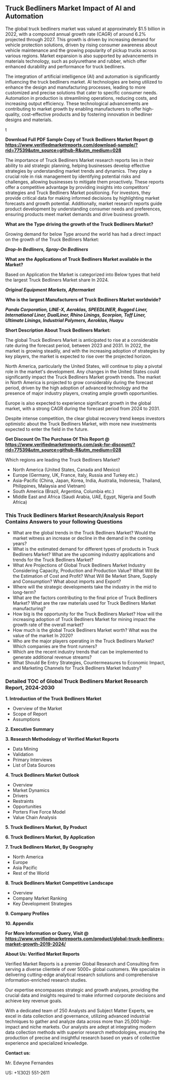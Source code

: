 <h2>Truck Bedliners Market Impact of AI and Automation</h2><p>The global truck bedliners market was valued at approximately $1.5 billion in 2022, with a compound annual growth rate (CAGR) of around 6.2% projected through 2027. This growth is driven by increasing demand for vehicle protection solutions, driven by rising consumer awareness about vehicle maintenance and the growing popularity of pickup trucks across various regions. Market expansion is also supported by advancements in materials technology, such as polyurethane and rubber, which offer enhanced durability and performance for truck bedliners.</p><p>The integration of artificial intelligence (AI) and automation is significantly influencing the truck bedliners market. AI technologies are being utilized to enhance the design and manufacturing processes, leading to more customized and precise solutions that cater to specific consumer needs. Automation in production is streamlining operations, reducing costs, and increasing output efficiency. These technological advancements are contributing to market growth by enabling manufacturers to offer high-quality, cost-effective products and by fostering innovation in bedliner designs and materials.</p>t</p><p id="" class=""><strong>Download Full PDF Sample Copy of Truck Bedliners Market Report @ <a href="https://www.verifiedmarketreports.com/download-sample/?rid=77539&utm_source=github-R&utm_medium=028" target="_blank">https://www.verifiedmarketreports.com/download-sample/?rid=77539&utm_source=github-R&utm_medium=028</a></strong></p><p>The importance of&nbsp;Truck Bedliners Market research reports lies in their ability to aid strategic planning, helping businesses develop effective strategies by understanding market trends and dynamics. They play a crucial role in risk management by identifying potential risks and challenges, allowing businesses to mitigate them proactively. These reports offer a competitive advantage by providing insights into competitors' strategies and Truck Bedliners Market positioning. For investors, they provide critical data for making informed decisions by highlighting market forecasts and growth potential. Additionally, market research reports guide product development by understanding consumer needs and preferences, ensuring products meet market demands and drive business growth.</p><p><strong>What are the&nbsp;Type driving the growth of the Truck Bedliners Market?</strong></p><p id="" class="">Growing demand for below Type around the world has had a direct impact on the growth of the Truck Bedliners Market:</p><em><strong>Drop-In Bedliners, Spray-On Bedliners</strong></em></p><strong>What are the&nbsp;Applications&nbsp;of Truck Bedliners Market available in the Market?</strong></p><p id="" class="">Based on Application the Market is categorized into Below types that held the largest Truck Bedliners Market share In 2024.</p><em><strong>Original Equipment Markets, Aftermarket</strong></em></p><strong>Who is the largest Manufacturers of Truck Bedliners Market worldwide?</strong></p><p><em><strong>Panda Corporation, LINE-X, Aeroklas, SPEEDLINER, Rugged Liner, International Liner, DualLiner, Rhino Linings, Scorpion, Toff Liner, Ultimate Linings, Industrial Polymers, Aeroklas, Huayu</strong></em></p><p id="" class=""><strong>Short Description About Truck Bedliners Market:</strong></p><p>The global Truck Bedliners Market is anticipated to rise at a considerable rate during the forecast period, between 2023 and 2031. In 2022, the market is growing steadily, and with the increasing adoption of strategies by key players, the market is expected to rise over the projected horizon.</p><p>North America, particularly the United States, will continue to play a pivotal role in the market's development. Any changes in the United States could significantly impact the Truck Bedliners Market growth trends. The market in North America is projected to grow considerably during the forecast period, driven by the high adoption of advanced technology and the presence of major industry players, creating ample growth opportunities.</p><p>Europe is also expected to experience significant growth in the global market, with a strong CAGR during the forecast period from 2024 to 2031.</p><p>Despite intense competition, the clear global recovery trend keeps investors optimistic about the Truck Bedliners Market, with more new investments expected to enter the field in the future.</p><p id="" class=""><strong>Get Discount On The Purchase Of This Report @ <a href="https://www.verifiedmarketreports.com/ask-for-discount/?rid=77539&utm_source=github-R&utm_medium=028" target="_blank">https://www.verifiedmarketreports.com/ask-for-discount/?rid=77539&utm_source=github-R&utm_medium=028</a></strong></p>Which regions are leading the Truck Bedliners Market?</p><ul><li>North America (United States, Canada and Mexico)</li><li>Europe (Germany, UK, France, Italy, Russia and Turkey etc.)</li><li>Asia-Pacific (China, Japan, Korea, India, Australia, Indonesia, Thailand, Philippines, Malaysia and Vietnam)</li><li>South America (Brazil, Argentina, Columbia etc.)</li><li>Middle East and Africa (Saudi Arabia, UAE, Egypt, Nigeria and South Africa)</li></ul><h3 id="" class="">This Truck Bedliners Market Research/Analysis Report Contains Answers to your following Questions</h3><ul><li>What are the global trends in the Truck Bedliners Market? Would the market witness an increase or decline in the demand in the coming years?</li><li>What is the estimated demand for different types of products in Truck Bedliners Market? What are the upcoming industry applications and trends for the Truck Bedliners Market?</li><li>What Are Projections of Global Truck Bedliners Market Industry Considering Capacity, Production and Production Value? What Will Be the Estimation of Cost and Profit? What Will Be Market Share, Supply and Consumption? What about imports and Export?</li><li>Where will the strategic developments take the industry in the mid to long-term?</li><li>What are the factors contributing to the final price of Truck Bedliners Market? What are the raw materials used for Truck Bedliners Market manufacturing?</li><li>How big is the opportunity for the Truck Bedliners Market? How will the increasing adoption of Truck Bedliners Market for mining impact the growth rate of the overall market?</li><li>How much is the global Truck Bedliners Market worth? What was the value of the market In 2020?</li><li>Who are the major players operating in the Truck Bedliners Market? Which companies are the front runners?</li><li>Which are the recent industry trends that can be implemented to generate additional revenue streams?</li><li>What Should Be Entry Strategies, Countermeasures to Economic Impact, and Marketing Channels for Truck Bedliners Market Industry?</li></ul><h3 id="" class="">Detailed TOC of Global Truck Bedliners Market Research Report, 2024-2030</h3><p id="" class=""><strong>1. Introduction of the Truck Bedliners Market</strong></p><ul><li>Overview of the Market</li><li>Scope of Report</li><li>Assumptions</li></ul><p id="" class=""><strong>2. Executive Summary</strong></p><p id="" class=""><strong>3. Research Methodology of Verified Market Reports</strong></p><ul><li>Data Mining</li><li>Validation</li><li>Primary Interviews</li><li>List of Data Sources</li></ul><p id="" class=""><strong>4. Truck Bedliners Market Outlook</strong></p><ul><li>Overview</li><li>Market Dynamics</li><li>Drivers</li><li>Restraints</li><li>Opportunities</li><li>Porters Five Force Model</li><li>Value Chain Analysis</li></ul><p id="" class=""><strong>5. Truck Bedliners Market, By Product</strong></p><p id="" class=""><strong>6. Truck Bedliners Market, By Application</strong></p><p id="" class=""><strong>7. Truck Bedliners Market, By Geography</strong></p><ul><li>North America</li><li>Europe</li><li>Asia Pacific</li><li>Rest of the World</li></ul><p id="" class=""><strong>8. Truck Bedliners Market Competitive Landscape</strong></p><ul><li>Overview</li><li>Company Market Ranking</li><li>Key Development Strategies</li></ul><p id="" class=""><strong>9. Company Profiles</strong></p><p id="" class=""><strong>10. Appendix</strong></p><p id="" class=""><strong>For More Information or Query, Visit @ <a href="https://www.verifiedmarketreports.com/product/global-truck-bedliners-market-growth-2019-2024/" target="_blank">https://www.verifiedmarketreports.com/product/global-truck-bedliners-market-growth-2019-2024/</a></strong></p><p id="" class=""><strong>About Us: Verified Market Reports</strong></p><p id="" class="">Verified Market Reports is a premier Global Research and Consulting firm serving a diverse clientele of over 5000+ global customers. We specialize in delivering cutting-edge analytical research solutions and comprehensive information-enriched research studies.</p><p id="" class="">Our expertise encompasses strategic and growth analyses, providing the crucial data and insights required to make informed corporate decisions and achieve key revenue goals.</p><p id="" class="">With a dedicated team of 250 Analysts and Subject Matter Experts, we excel in data collection and governance, utilizing advanced industrial techniques to gather and analyze data across more than 25,000 high-impact and niche markets. Our analysts are adept at integrating modern data collection methods with superior research methodologies, ensuring the production of precise and insightful research based on years of collective experience and specialized knowledge.</p><p id="" class=""><strong>Contact us:</strong></p><p id="" class="">Mr. Edwyne Fernandes</p><p id="" class="">US: +1(302) 551-2611</p>